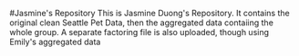 #Jasmine's Repository 
This is Jasmine Duong's Repository. It contains the original clean Seattle Pet Data, then the aggregated data contaiing the whole group. 
A separate factoring file is also uploaded, though using Emily's aggregated data
